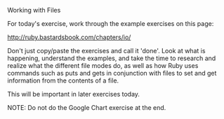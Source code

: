 Working with Files

For today's exercise, work through the example exercises on this page:

http://ruby.bastardsbook.com/chapters/io/

Don't just copy/paste the exercises and call it 'done'. Look at what is happening, understand the examples, and take the time to research and realize what the different file modes do, as well as how Ruby uses commands such as puts and gets in conjunction with files to set and get information from the contents of a file.

This will be important in later exercises today.

NOTE: Do not do the Google Chart exercise at the end.